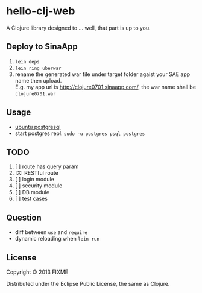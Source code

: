 # hello-clj-web

A Clojure library designed to ... well, that part is up to you.

## Deploy to SinaApp
  1. `lein deps`
  2. `lein ring uberwar`
  3. rename the generated war file under target folder agaist your SAE app name then upload.  
     E.g. my app url is <http://clojure0701.sinaapp.com/>, the war name shall be `clojure0701.war`

## Usage
  - [ubuntu postgresql](https://help.ubuntu.com/community/PostgreSQL)
  - start postgres repl: `sudo -u postgres psql postgres`

## TODO
  1. [ ] route has query param
  2. [X] RESTful route
  3. [ ] login module
  4. [ ] security module
  5. [ ] DB module
  6. [ ] test cases

## Question

  - diff between `use` and `require`
  - dynamic reloading when `lein run`

## License

Copyright © 2013 FIXME

Distributed under the Eclipse Public License, the same as Clojure.
